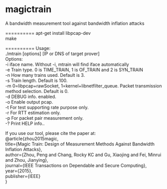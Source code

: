 magictrain
==========

A bandwidth measurement tool against bandwidth inflation attacks

==========
apt-get install libpcap-dev<br>
make

==========
Usage: <br>
./mtrain [options] [IP or DNS of target prover]<br>
Options:<br>
  -i iface name. Without -i, mtrain will find iface automatically<br>
  -e Train type. 0 is TIME_TRAIN, 1 is OF_TRAIN and 2 is SYN_TRAIN<br>
  -n How many trains used. Default is 3.<br>
  -s Train length. Default is 100.<br>
  -m 0=libpcap+rawSocket, 1=kernel+libnetfilter_queue. Packet transmission method selection. Default is 0.<br>
  -d DEBUG info. enabled.<br>
  -o Enable output pcap.<br>
  -t For test supporting rate purpose only.<br>
  -r For RTT estimation only.<br>
  -p For packet pair measurement only.<br>
  -? Print HELP info..

If you use our tool, please cite the paper at:<br>
@article{zhou2015magic,<br>
  title={Magic Train: Design of Measurement Methods Against Bandwidth Inflation Attacks},<br>
  author={Zhou, Peng and Chang, Rocky KC and Gu, Xiaojing and Fei, Minrui and Zhou, Jianying},<br>
  journal={IEEE Transactions on Dependable and Secure Computing},<br>
  year={2015},<br>
  publisher={IEEE}<br>
}<br>
